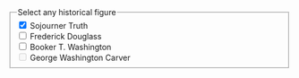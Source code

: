
<form class="usa-form">
<fieldset class="usa-fieldset">
    <legend class="usa-legend">Select any historical figure</legend>
    <div class="usa-checkbox">
        <input
        class="usa-checkbox__input"
        id="check-historical-truth"
        type="checkbox"
        name="historical-figures"
        value="sojourner-truth"
        checked="checked"
        />
        <label class="usa-checkbox__label" for="check-historical-truth">
            Sojourner Truth
        </label>
    </div>
    <div class="usa-checkbox">
        <input
        class="usa-checkbox__input"
        id="check-historical-douglass"
        type="checkbox"
        name="historical-figures"
        value="frederick-douglass"
        />
        <label class="usa-checkbox__label" for="check-historical-douglass">
            Frederick Douglass
        </label>
    </div>
    <div class="usa-checkbox">
        <input
        class="usa-checkbox__input"
        id="check-historical-washington"
        type="checkbox"
        name="historical-figures"
        value="booker-t-washington"
        />
        <label class="usa-checkbox__label" for="check-historical-washington">
            Booker T. Washington
        </label>
    </div>
    <div class="usa-checkbox">
        <input
        class="usa-checkbox__input"
        id="check-historical-carver"
        type="checkbox"
        name="historical-figures"
        value="george-washington-carver"
        disabled="disabled"
        />
        <label class="usa-checkbox__label" for="check-historical-carver">
            George Washington Carver
        </label>
    </div>
</fieldset>
</form>
